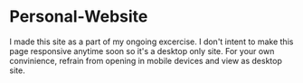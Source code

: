 # Personal-Website
I made this site as a part of my ongoing excercise. I don't intent to make this page responsive anytime soon so it's a desktop only site. For your own convinience, refrain from opening in mobile devices and view as desktop site.
